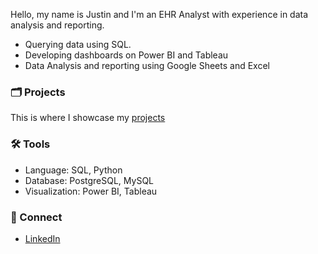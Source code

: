 Hello, my name is Justin and I'm an EHR Analyst with experience in data analysis and reporting.
- Querying data using SQL.
- Developing dashboards on Power BI and Tableau
- Data Analysis and reporting using Google Sheets and Excel

### 🗂 Projects 
This is where I showcase my [projects](https://github.com/justin1721/Justin-Portfolio/blob/main/README.md)

### 🛠 Tools 
- Language: SQL, Python
- Database: PostgreSQL, MySQL
- Visualization: Power BI, Tableau

### 👋 Connect 
- [LinkedIn](https://www.linkedin.com/in/justin-mcauliffe-064b0319a/)

<!--
**justin1721/justin1721** is a ✨ _special_ ✨ repository because its `README.md` (this file) appears on your GitHub profile.

Here are some ideas to get you started:

- 🔭 I’m currently working on ...
- 🌱 I’m currently learning ...
- 👯 I’m looking to collaborate on ...
- 🤔 I’m looking for help with ...
- 💬 Ask me about ...
- 📫 How to reach me: ...
- 😄 Pronouns: ...
- ⚡ Fun fact: ...
-->
